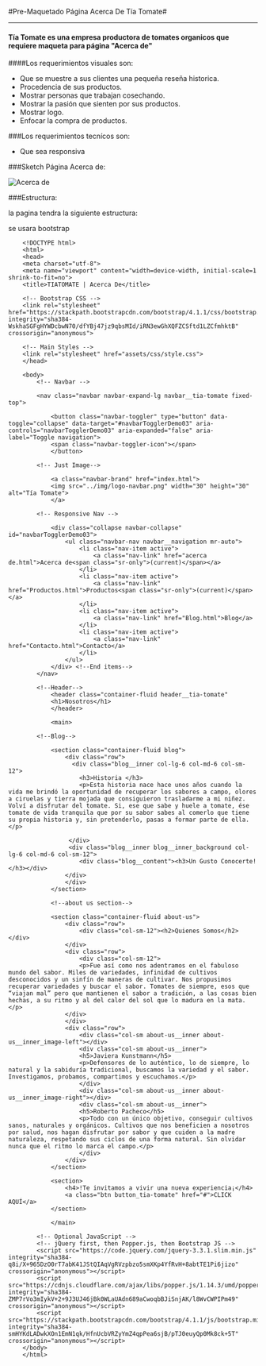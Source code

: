 #Pre-Maquetado Página Acerca De Tía Tomate#
____

#### Tía Tomate es una empresa productora de tomates organicos que requiere maqueta para página "Acerca de"


####Los requerimientos visuales son:

- Que se muestre a sus clientes una pequeña reseña historica.
- Procedencia de sus productos.
- Mostrar personas que trabajan cosechando.
- Mostrar la pasión que sienten por sus productos.
- Mostrar logo.
- Enfocar la compra de productos.

###Los requerimientos tecnícos son:

- Que sea responsiva
 
###Sketch Página Acerca de:


![Acerca de](assets/img/maqueta-acerca-de.jpeg)

###Estructura:

la pagina tendra la siguiente estructura:

se usara bootstrap





		<!DOCTYPE html>
		<html>
		<head>
		<meta charset="utf-8">
		<meta name="viewport" content="width=device-width, initial-scale=1 shrink-to-fit=no">
		<title>TIATOMATE | Acerca De</title>
	
		<!-- Bootstrap CSS -->
    	<link rel="stylesheet" href="https://stackpath.bootstrapcdn.com/bootstrap/4.1.1/css/bootstrap.min.css" integrity="sha384-WskhaSGFgHYWDcbwN70/dfYBj47jz9qbsMId/iRN3ewGhXQFZCSftd1LZCfmhktB" crossorigin="anonymous">

		<!-- Main Styles -->
		<link rel="stylesheet" href="assets/css/style.css">
		</head>

		<body>
			<!-- Navbar -->
			
			<nav class="navbar navbar-expand-lg navbar__tia-tomate fixed-top">
			
				<button class="navbar-toggler" type="button" data-toggle="collapse" data-target="#navbarTogglerDemo03" aria-controls="navbarTogglerDemo03" aria-expanded="false" aria-label="Toggle navigation">
				<span class="navbar-toggler-icon"></span>
				</button>

			<!-- Just Image-->

				<a class="navbar-brand" href="index.html">
    			<img src="../img/logo-navbar.png" width="30" height="30" alt="Tía Tomate">
				</a>
				
			<!-- Responsive Nav -->

				<div class="collapse navbar-collapse" id="navbarTogglerDemo03">
					<ul class="navbar-nav navbar__navigation mr-auto">
						<li class="nav-item active">
							<a class="nav-link" href="acerca de.html">Acerca de<span class="sr-only">(current)</span></a>
						</li>
						<li class="nav-item active">
							<a class="nav-link" href="Productos.html">Productos<span class="sr-only">(current)</span></a>
						</li>
						<li class="nav-item active">
							<a class="nav-link" href="Blog.html">Blog</a>
						</li>
						<li class="nav-item active">
							<a class="nav-link" href="Contacto.html">Contacto</a>
						</li>
					</ul>
				</div> <!--End items-->
			</nav>
			
			<!--Header-->
				<header class="container-fluid header__tia-tomate"
				<h1>Nosotros</h1>
				</header>
			
				<main>

			<!--Blog-->
			
				<section class="container-fluid blog">
				    <div class="row">
				      <div class="blog__inner col-lg-6 col-md-6 col-sm-12">
				        <h3>Historia </h3>
				        <p>Esta historia nace hace unos años cuando la vida me brindó la oportunidad de recuperar los sabores a campo, olores a ciruelas y tierra mojada que consiguieron trasladarme a mi niñez. Volví a disfrutar del tomate. Si, ese que sabe y huele a tomate, ése tomate de vida tranquila que por su sabor sabes al comerlo que tiene su propia historia y, sin pretenderlo, pasas a formar parte de ella.</p>
				        
				     </div>
				     <div class="blog__inner blog__inner_background col-lg-6 col-md-6 col-sm-12">
						<div class="blog__content"><h3>Un Gusto Conocerte!</h3></div>
					</div>
				    </div>
				</section>
				
				<!--about us section-->

				<section class="container-fluid about-us">
					<div class="row">
						<div class="col-sm-12"><h2>Quienes Somos</h2></div>
					</div>
					<div class="row">
						<div class="col-sm-12">
						<p>Fue así como nos adentramos en el fabuloso mundo del sabor. Miles de variedades, infinidad de cultivos desconocidos y un sinfín de maneras de cultivar. Nos propusimos recuperar variedades y buscar el sabor. Tomates de siempre, esos que “viajan mal” pero que mantienen el sabor a tradición, a las cosas bien hechas, a su ritmo y al del calor del sol que lo madura en la mata.</p>
					</div>
					</div>
					<div class="row">
						<div class="col-sm about-us__inner about-us__inner_image-left"></div>
						<div class="col-sm about-us__inner">
						<h5>Javiera Kunstmann</h5>
						<p>Defensores de lo auténtico, lo de siempre, lo natural y la sabiduría tradicional, buscamos la variedad y el sabor. Investigamos, probamos, compartimos y escuchamos.</p>
						</div>
						<div class="col-sm about-us__inner about-us__inner_image-right"></div>
						<div class="col-sm about-us__inner">
						<h5>Roberto Pacheco</h5>
						<p>Todo con un único objetivo, conseguir cultivos sanos, naturales y orgánicos. Cultivos que nos beneficien a nosotros por salud, nos hagan disfrutar por sabor y que cuiden a la madre naturaleza, respetando sus ciclos de una forma natural. Sin olvidar nunca que el ritmo lo marca el campo.</p>
						</div>
					</div>
				</section>

				<section>
					<h4>!Te invitamos a vivir una nueva experiencia¡</h4>
					<a class="btn button_tia-tomate" href="#">CLICK AQUÍ</a>
				</section>

				</main>

			<!-- Optional JavaScript -->
		    <!-- jQuery first, then Popper.js, then Bootstrap JS -->
		    <script src="https://code.jquery.com/jquery-3.3.1.slim.min.js" integrity="sha384-q8i/X+965DzO0rT7abK41JStQIAqVgRVzpbzo5smXKp4YfRvH+8abtTE1Pi6jizo" crossorigin="anonymous"></script>
		    <script src="https://cdnjs.cloudflare.com/ajax/libs/popper.js/1.14.3/umd/popper.min.js" integrity="sha384-ZMP7rVo3mIykV+2+9J3UJ46jBk0WLaUAdn689aCwoqbBJiSnjAK/l8WvCWPIPm49" crossorigin="anonymous"></script>
		    <script src="https://stackpath.bootstrapcdn.com/bootstrap/4.1.1/js/bootstrap.min.js" integrity="sha384-smHYKdLADwkXOn1EmN1qk/HfnUcbVRZyYmZ4qpPea6sjB/pTJ0euyQp0Mk8ck+5T" crossorigin="anonymous"></script>
		</body>
		</html>  


